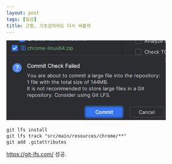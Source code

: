 ```yaml
---
layout: post
tags: [일상]
title: 근황, 기초강의라도 다시 써볼까
---
```


![i](/file/blog/img.png)
```
git lfs install
git lfs track "src/main/resources/chrome/**"
git add .gitattributes
```
https://git-lfs.com/
성공.